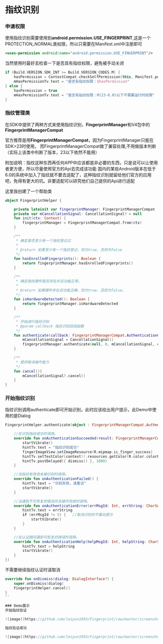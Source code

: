 # 指纹识别

### 申请权限
使用指纹识别需要使用到**android.permission.USE_FINGERPRINT**,这是一个PROTECTION_NORMAL类权限，所以只需要在Manifest.xml中注册即可
```xml
<uses-permission android:name="android.permission.USE_FINGERPRINT"/>
```
当然使用时最好去检查一下是否具有指纹权限，避免被手动关闭
```kotlin
if (Build.VERSION.SDK_INT >= Build.VERSION_CODES.M) {
    hasPermission = ContextCompat.checkSelfPermission(this, Manifest.permission.USE_FINGERPRINT) == PackageManager.PERMISSION_GRANTED
    mHasPermissionTv.text = "是否有指纹权限：$hasPermission"
} else {
    hasPermission = true
    mHasPermissionTv.text = "是否有指纹权限：M(23-6.0)以下不需要运行时权限"
}
```

### 指纹管理类
在SDK中提供了两种方式来使用指纹识别，**FingerprintManager**和V4包中的**FingerprintManagerCompat**

官方推荐是用**FingerprintManagerCompat**，因为FingerprintManager只能在SDK>23时使用，
而FingerprintManagerCompat做了兼容处理,不用做版本判断（实际上该类中判断了版本，23以下依然不能用）

附加说明：指纹这种东西再任何APP中应该都是非必要的东西，只是说可以让使用者更方便，所以尽量使用官方的Api去完成该功能
国内的某些Android版本在低于6.0的系统中加入了指纹就不要去适配了，这种指纹识别就留给他们官方的应用吧，免得有更大的坑。非要适配可以研究他们自己提供的Api进行适配

这里我创建了一个帮助类
```kotlin
object FingerprintHelper {

    private lateinit var fingerprintManager: FingerprintManagerCompat
    private var mCancellationSignal: CancellationSignal? = null
    fun init(ctx: Context) {
        fingerprintManager = FingerprintManagerCompat.from(ctx)
    }

    /**
     * 确定是否至少有一个指纹登记过
     *
     * @return 如果至少有一个指纹登记，则为true，否则为false
     */
    fun hasEnrolledFingerprints(): Boolean {
        return fingerprintManager.hasEnrolledFingerprints()
    }

    /**
     * 确定指纹硬件是否存在并且功能正常。
     *
     * @return 如果硬件存在且功能正确，则为true，否则为false。
     */
    fun isHardwareDetected(): Boolean {
        return fingerprintManager.isHardwareDetected
    }

    /**
     * 开始进行指纹识别
     * @param callback 指纹识别回调函数
     */
    fun authenticate(callback: FingerprintManagerCompat.AuthenticationCallback) {
        mCancellationSignal = CancellationSignal()
        fingerprintManager.authenticate(null, 0, mCancellationSignal, callback, null)
    }

    /**
     * 提供取消操作能力
     */
    fun cancel(){
        mCancellationSignal?.cancel()
    }
}
```
### 开始指纹识别
指纹识别调用authenticate即可开始识别，此时应该给出用户提示，此Demo中使用的是Dialog
```kotlin
FingerprintHelper.authenticate(object : FingerprintManagerCompat.AuthenticationCallback() {

    //在识别指纹成功时调用。
    override fun onAuthenticationSucceeded(result: FingerprintManagerCompat.AuthenticationResult?) {
        startVibrate()
        hintTv.text = "指纹识别成功"
        fingerImageView.setImageResource(R.mipmap.ic_finger_success)
        hintTv.setTextColor(context!!.resources.getColor(R.color.colorPrimary))
        hintTv.postDelayed({ dismiss() }, 1000)
    }

    //当指纹有效但未被识别时调用。
    override fun onAuthenticationFailed() {
        hintTv.text = "识别失败，请重试"
        startVibrate()
    }

    //当遇到不可恢复的错误并且操作完成时调用。
    override fun onAuthenticationError(errMsgId: Int, errString: CharSequence?) {
        hintTv.text = errString
        if (errMsgId != 5) {   //取消识别时不震动提示
            startVibrate()
        }
    }

    //在认证期间遇到可恢复的错误时调用。
    override fun onAuthenticationHelp(helpMsgId: Int, helpString: CharSequence?) {
        hintTv.text = helpString
        startVibrate()
    }
})
```
不需要继续指纹认证时请取消
```kotlin
override fun onDismiss(dialog: DialogInterface?) {
    super.onDismiss(dialog)
    FingerprintHelper.cancel()
}
``

### Demo展示
开始指纹验证

![image](https://github.com/leiyun1993/Fingerprint/raw/master/screenshot/1.jpg)

指纹验证成功

![image](https://github.com/leiyun1993/Fingerprint/raw/master/screenshot/2.jpg)
